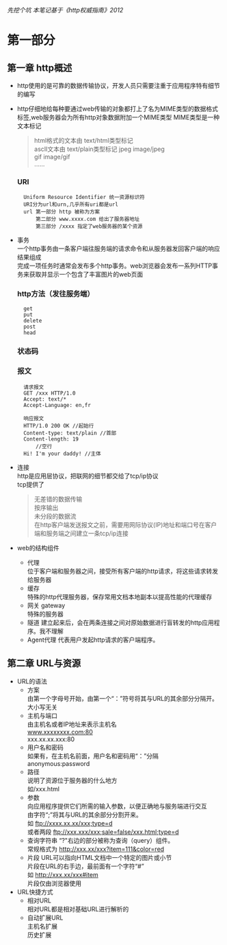*先挖个坑*
*本笔记基于《http权威指南》2012*

# 第一部分

## 第一章 http概述
- http使用的是可靠的数据传输协议，开发人员只需要注重于应用程序特有细节的编写

- http仔细地给每种要通过web传输的对象都打上了名为MIME类型的数据格式标签,web服务器会为所有http对象数据附加一个MIME类型
MIME类型是一种文本标记
    > html格式的文本由 text/html类型标记<br>
    > ascII文本由 text/plain类型标记
    > jpeg image/jpeg <br>
    > gif image/gif <br>
    > ......

    ### URI
        Uniform Resource Identifier 统一资源标识符
        URI分为url和urn,几乎所有uri都是url
        url 第一部分 http 被称为方案
            第二部分 www.xxxx.com 给出了服务器地址
            第三部分 /xxxx 指定了web服务器的某个资源

- 事务 <br>
    一个http事务由一条客户端往服务端的请求命令和从服务器发回客户端的响应结果组成 <br>
    完成一项任务时通常会发布多个http事务。web浏览器会发布一系列HTTP事务来获取并显示一个包含了丰富图片的web页面
    ### http方法（发往服务端）
        get 
        put
        delete
        post
        head
    ### 状态码

    ### 报文
        请求报文
        GET /xxx HTTP/1.0
        Accept: text/*
        Accept-Language: en,fr

        响应报文
        HTTP/1.0 200 OK //起始行
        Content-type: text/plain //首部
        Content-length: 19
            //空行
        Hi! I'm your daddy! //主体

- 连接 <br>
    http是应用层协议，把联网的细节都交给了tcp/ip协议 <br>
    tcp提供了
    > 无差错的数据传输 <br>
    > 按序输出 <br>
    > 未分段的数据流 <br>
    在http客户端发送报文之前，需要用网际协议(IP)地址和端口号在客户端和服务端之间建立一条tcp/ip连接
    
- web的结构组件
    - 代理 <br>
        位于客户端和服务器之间，接受所有客户端的http请求，将这些请求转发给服务器
    - 缓存 <br>
        特殊的http代理服务器，保存常用文档本地副本以提高性能的代理缓存
    - 网关 gateway <br>
        特殊的服务器
    - 隧道
        建立起来后，会在两条连接之间对原始数据进行盲转发的http应用程序。我不理解
    - Agent代理
        代表用户发起http请求的客户端程序。

## 第二章 URL与资源
- URL的语法 
    - 方案 <br>
        由第一个字母号开始，由第一个“：”符号将其与URL的其余部分分隔开。大小写无关
    - 主机与端口 <br>
        由主机名或者IP地址来表示主机名 <br>
        www.xxxxxxxx.com:80 <br>
        xxx.xx.xx.xxx:80
    - 用户名和密码 <br>
        如果有，在主机名前面，用户名和密码用“：”分隔 <br>
        anonymous:password
    - 路径 <br>
        说明了资源位于服务器的什么地方<br>
        如/xxx.html
    - 参数 <br>
        向应用程序提供它们所需的输入参数，以便正确地与服务端进行交互<br>
        由字符“;”将其与URL的其余部分分割开来。<br>
        如 ftp://xxxx.xx.xx/xxx;type=d <br>
        或者两段 ftp://xxx.xxx/xxx;sale=false/xxx.html;type=d
    - 查询字符串
        “?"右边的部分被称为查询（query）组件。<br>
        常规格式为 http://xxx.xx/xxx?item=111&color=red
    - 片段
        URL可以指向HTML文档中一个特定的图片或小节 <br>
        片段在URL的右手边，最前面有一个字符“#” <br>
        如 http://xxx.xx/xxx#item <br>
        片段仅由浏览器使用
- URL快捷方式
    - 相对URL <br>
        相对URL都是相对基础URL进行解析的
    - 自动扩展URL<br>
        主机名扩展 <br>
        历史扩展
